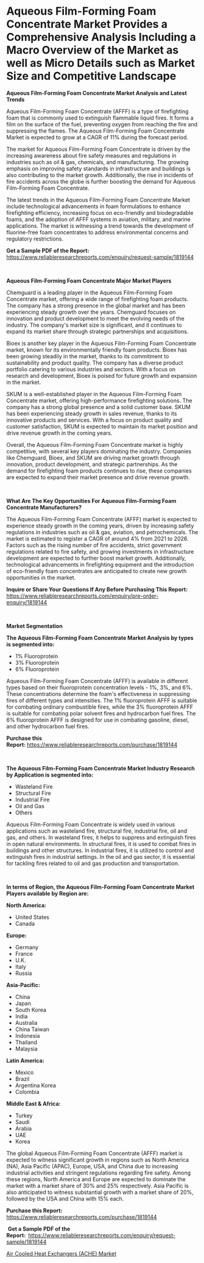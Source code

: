 <p><h1>Aqueous Film-Forming Foam Concentrate Market Provides a Comprehensive Analysis Including a Macro Overview of the Market as well as Micro Details such as Market Size and Competitive Landscape</h1></p><p><strong>Aqueous Film-Forming Foam Concentrate Market Analysis and Latest Trends</strong></p>
<p><p>Aqueous Film-Forming Foam Concentrate (AFFF) is a type of firefighting foam that is commonly used to extinguish flammable liquid fires. It forms a film on the surface of the fuel, preventing oxygen from reaching the fire and suppressing the flames. The Aqueous Film-Forming Foam Concentrate Market is expected to grow at a CAGR of 11% during the forecast period.</p><p>The market for Aqueous Film-Forming Foam Concentrate is driven by the increasing awareness about fire safety measures and regulations in industries such as oil & gas, chemicals, and manufacturing. The growing emphasis on improving safety standards in infrastructure and buildings is also contributing to the market growth. Additionally, the rise in incidents of fire accidents across the globe is further boosting the demand for Aqueous Film-Forming Foam Concentrate.</p><p>The latest trends in the Aqueous Film-Forming Foam Concentrate Market include technological advancements in foam formulations to enhance firefighting efficiency, increasing focus on eco-friendly and biodegradable foams, and the adoption of AFFF systems in aviation, military, and marine applications. The market is witnessing a trend towards the development of fluorine-free foam concentrates to address environmental concerns and regulatory restrictions.</p></p>
<p><strong>Get a Sample PDF of the Report:&nbsp;</strong> <a href="https://www.reliableresearchreports.com/enquiry/request-sample/1819144">https://www.reliableresearchreports.com/enquiry/request-sample/1819144</a></p>
<p>&nbsp;</p>
<p><strong>Aqueous Film-Forming Foam Concentrate Major Market Players</strong></p>
<p><p>Chemguard is a leading player in the Aqueous Film-Forming Foam Concentrate market, offering a wide range of firefighting foam products. The company has a strong presence in the global market and has been experiencing steady growth over the years. Chemguard focuses on innovation and product development to meet the evolving needs of the industry. The company's market size is significant, and it continues to expand its market share through strategic partnerships and acquisitions.</p><p>Bioex is another key player in the Aqueous Film-Forming Foam Concentrate market, known for its environmentally friendly foam products. Bioex has been growing steadily in the market, thanks to its commitment to sustainability and product quality. The company has a diverse product portfolio catering to various industries and sectors. With a focus on research and development, Bioex is poised for future growth and expansion in the market.</p><p>SKUM is a well-established player in the Aqueous Film-Forming Foam Concentrate market, offering high-performance firefighting solutions. The company has a strong global presence and a solid customer base. SKUM has been experiencing steady growth in sales revenue, thanks to its innovative products and services. With a focus on product quality and customer satisfaction, SKUM is expected to maintain its market position and drive revenue growth in the coming years.</p><p>Overall, the Aqueous Film-Forming Foam Concentrate market is highly competitive, with several key players dominating the industry. Companies like Chemguard, Bioex, and SKUM are driving market growth through innovation, product development, and strategic partnerships. As the demand for firefighting foam products continues to rise, these companies are expected to expand their market presence and drive revenue growth.</p></p>
<p>&nbsp;</p>
<p><strong>What Are The Key Opportunities For Aqueous Film-Forming Foam Concentrate Manufacturers?</strong></p>
<p><p>The Aqueous Film-Forming Foam Concentrate (AFFF) market is expected to experience steady growth in the coming years, driven by increasing safety regulations in industries such as oil & gas, aviation, and petrochemicals. The market is estimated to register a CAGR of around 4% from 2021 to 2026. Factors such as the rising number of fire accidents, strict government regulations related to fire safety, and growing investments in infrastructure development are expected to further boost market growth. Additionally, technological advancements in firefighting equipment and the introduction of eco-friendly foam concentrates are anticipated to create new growth opportunities in the market.</p></p>
<p><strong>Inquire or Share Your Questions If Any Before Purchasing This Report:</strong> <a href="https://www.reliableresearchreports.com/enquiry/pre-order-enquiry/1819144">https://www.reliableresearchreports.com/enquiry/pre-order-enquiry/1819144</a></p>
<p>&nbsp;</p>
<p><strong>Market Segmentation</strong></p>
<p><strong>The Aqueous Film-Forming Foam Concentrate Market Analysis by types is segmented into:</strong></p>
<p><ul><li>1% Fluoroprotein</li><li>3% Fluoroprotein</li><li>6% Fluoroprotein</li></ul></p>
<p><p>Aqueous Film-Forming Foam Concentrate (AFFF) is available in different types based on their fluoroprotein concentration levels - 1%, 3%, and 6%. These concentrations determine the foam's effectiveness in suppressing fires of different types and intensities. The 1% fluoroprotein AFFF is suitable for combating ordinary combustible fires, while the 3% fluoroprotein AFFF is suitable for combating polar solvent fires and hydrocarbon fuel fires. The 6% fluoroprotein AFFF is designed for use in combating gasoline, diesel, and other hydrocarbon fuel fires.</p></p>
<p><strong>Purchase this Report:&nbsp;</strong><a href="https://www.reliableresearchreports.com/purchase/1819144">https://www.reliableresearchreports.com/purchase/1819144</a></p>
<p>&nbsp;</p>
<p><strong>The Aqueous Film-Forming Foam Concentrate Market Industry Research by Application is segmented into:</strong></p>
<p><ul><li>Wasteland Fire</li><li>Structural Fire</li><li>Industrial Fire</li><li>Oil and Gas</li><li>Others</li></ul></p>
<p><p>Aqueous Film-Forming Foam Concentrate is widely used in various applications such as wasteland fire, structural fire, industrial fire, oil and gas, and others. In wasteland fires, it helps to suppress and extinguish fires in open natural environments. In structural fires, it is used to combat fires in buildings and other structures. In industrial fires, it is utilized to control and extinguish fires in industrial settings. In the oil and gas sector, it is essential for tackling fires related to oil and gas production and transportation.</p></p>
<p>&nbsp;</p>
<p><strong>In terms of Region, the Aqueous Film-Forming Foam Concentrate Market Players available by Region are:</strong></p>
<p>
    <p> <strong> North America: </strong>
        <ul>
            <li>United States</li>
            <li>Canada</li>
        </ul>
        </p> 
    <p> <strong> Europe: </strong>
        <ul>
            <li>Germany</li>
            <li>France</li>
            <li>U.K.</li>
            <li>Italy</li>
            <li>Russia</li>
        </ul>
        </p> 
    <p> <strong> Asia-Pacific: </strong>
        <ul>
            <li>China</li>
            <li>Japan</li>
            <li>South Korea</li>
            <li>India</li>
            <li>Australia</li>
            <li>China Taiwan</li>
            <li>Indonesia</li>
            <li>Thailand</li>
            <li>Malaysia</li>
        </ul>
        </p> 
    <p> <strong> Latin America: </strong>
        <ul>
            <li>Mexico</li>
            <li>Brazil</li>
            <li>Argentina Korea</li>
            <li>Colombia</li>
        </ul>
        </p> 
    <p> <strong> Middle East & Africa: </strong>
        <ul>
            <li>Turkey</li>
            <li>Saudi</li>
            <li>Arabia</li>
            <li>UAE</li>
            <li>Korea</li>
        </ul>
    </p>
    </p>
<p><p>The global Aqueous Film-Forming Foam Concentrate (AFFF) market is expected to witness significant growth in regions such as North America (NA), Asia Pacific (APAC), Europe, USA, and China due to increasing industrial activities and stringent regulations regarding fire safety. Among these regions, North America and Europe are expected to dominate the market with a market share of 30% and 25% respectively. Asia Pacific is also anticipated to witness substantial growth with a market share of 20%, followed by the USA and China with 15% each.</p></p>
<p><strong>Purchase this Report: </strong><a href="https://www.reliableresearchreports.com/purchase/1819144">https://www.reliableresearchreports.com/purchase/1819144</a></p>
<p>&nbsp;<strong>Get a Sample PDF of the Report:&nbsp;&nbsp;</strong><a href="https://www.reliableresearchreports.com/enquiry/request-sample/1819144">https://www.reliableresearchreports.com/enquiry/request-sample/1819144</a></p>
<p><strong></strong></p>
<p><p><a href="https://artistic-helicopter-ca9.notion.site/Air-Cooled-Heat-Exchangers-ACHE-Market-Size-Focuses-on-Market-Dynamics-In-Depth-Analysis-and-Futu-2ba1b625b0ca4743848f79392a7216d2">Air Cooled Heat Exchangers (ACHE) Market</a></p></p>